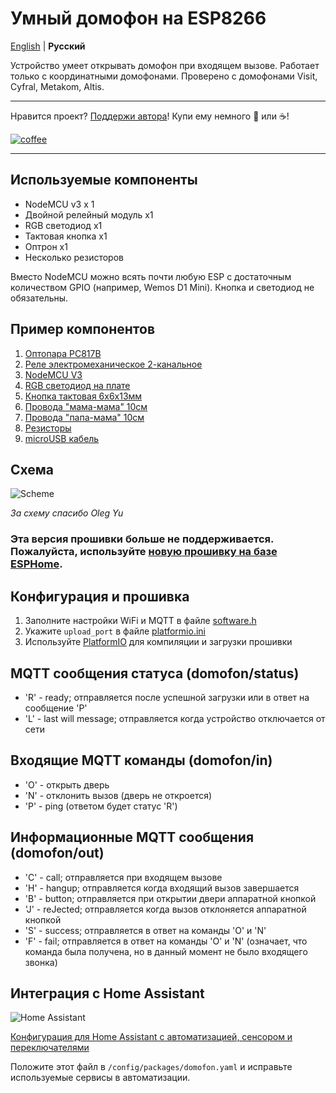 # Умный домофон на ESP8266
[English](https://github.com/Anonym-tsk/smart-domofon/blob/master/README_EN.md) | **Русский**

Устройство умеет открывать домофон при входящем вызове. Работает только с координатными домофонами. Проверено с домофонами Visit, Cyfral, Metakom, Altis.

---

Нравится проект? [Поддержи автора](http://yasobe.ru/na/esphome)! Купи ему немного :beers: или :coffee:!

[![coffee](https://www.buymeacoffee.com/assets/img/custom_images/black_img.png)](http://yasobe.ru/na/esphome)

---

## Используемые компоненты
* NodeMCU v3 x 1
* Двойной релейный модуль x1
* RGB светодиод x1
* Тактовая кнопка x1
* Оптрон x1
* Несколько резисторов

Вместо NodeMCU можно всять почти любую ESP с достаточным количеством GPIO (например, Wemos D1 Mini). Кнопка и светодиод не обязательны.

## Пример компонентов
1. [Оптопара PC817B](https://roboshop.spb.ru/PC817B)
2. [Реле электромеханическое 2-канальное](https://roboshop.spb.ru/SRD-05VDC-SL-C-2-channel-rele)
3. [NodeMCU V3](https://roboshop.spb.ru/NodeMCU-v3-dev-board)
4. [RGB светодиод на плате](https://roboshop.spb.ru/RGB-led-module)
5. [Кнопка тактовая 6х6х13мм](https://roboshop.spb.ru/KFC-A06-13H)
6. [Провода "мама-мама" 10см](https://roboshop.spb.ru/female-to-female-line)
7. [Провода "папа-мама" 10см](https://roboshop.spb.ru/male-to-female-line)
8. [Резисторы](https://roboshop.spb.ru/600-resist-set)
9. [microUSB кабель](https://roboshop.spb.ru/BS-410)

## Схема
![Scheme](https://raw.githubusercontent.com/Anonym-tsk/smart-domofon/master/scheme.jpeg)

*За схему спасибо Oleg Yu*

### Эта версия прошивки больше не поддерживается. Пожалуйста, используйте [новую прошивку на базе ESPHome](https://github.com/Anonym-tsk/smart-domofon/blob/master/esphome/README.md).

## Конфигурация и прошивка
1. Заполните настройки WiFi и MQTT в файле [software.h](https://github.com/Anonym-tsk/smart-domofon/blob/master/src/config/software.h)
2. Укажите `upload_port` в файле [platformio.ini](https://github.com/Anonym-tsk/smart-domofon/blob/master/platformio.ini)
3. Используйте [PlatformIO](https://platformio.org/platformio-ide) для компиляции и загрузки прошивки

## MQTT сообщения статуса (domofon/status)
* 'R' - ready; отправляется после успешной загрузки или в ответ на сообщение 'P'
* 'L' - last will message; отправляется когда устройство отключается от сети

## Входящие MQTT команды (domofon/in)
* 'O' - открыть дверь
* 'N' - отклонить вызов (дверь не откроется)
* 'P' - ping (ответом будет статус 'R')

## Информационные MQTT сообщения (domofon/out)
* 'C' - call; отправляется при входящем вызове
* 'H' - hangup; отправляется когда входящий вызов завершается
* 'B' - button; отправляется при открытии двери аппаратной кнопкой
* 'J' - reJected; отправляется когда вызов отклоняется аппаратной кнопкой
* 'S' - success; отправляется в ответ на команды 'O' и 'N'
* 'F' - fail; отправляется в ответ на команды 'O' и 'N' (означает, что команда была получена, но в данный момент не было входящего звонка)

## Интеграция с Home Assistant
![Home Assistant](https://raw.githubusercontent.com/Anonym-tsk/smart-domofon/master/homeassistant/ha.png)

[Конфигурация для Home Assistant с автоматизацией, сенсором и переключателями](https://github.com/Anonym-tsk/smart-domofon/blob/master/homeassistant/domofon.yaml)

Положите этот файл в `/config/packages/domofon.yaml` и исправьте используемые сервисы в автоматизации.
